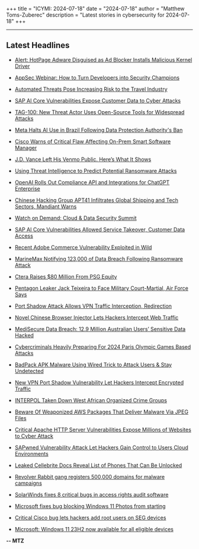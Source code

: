 +++
title = "ICYMI: 2024-07-18"
date = "2024-07-18"
author = "Matthew Toms-Zuberec"
description = "Latest stories in cybersecurity for 2024-07-18"
+++

---------------------------------------------------------------------------
## Latest Headlines
- [Alert: HotPage Adware Disguised as Ad Blocker Installs Malicious Kernel Driver](https://thehackernews.com/2024/07/alert-hotpage-adware-disguised-as-ad.html)

- [AppSec Webinar: How to Turn Developers into Security Champions](https://thehackernews.com/2024/07/appsec-webinar-how-to-turn-developers.html)

- [Automated Threats Pose Increasing Risk to the Travel Industry](https://thehackernews.com/2024/07/automated-threats-pose-increasing-risk.html)

- [SAP AI Core Vulnerabilities Expose Customer Data to Cyber Attacks](https://thehackernews.com/2024/07/sap-ai-core-vulnerabilities-expose.html)

- [TAG-100: New Threat Actor Uses Open-Source Tools for Widespread Attacks](https://thehackernews.com/2024/07/tag-100-new-threat-actor-uses-open.html)

- [Meta Halts AI Use in Brazil Following Data Protection Authority's Ban](https://thehackernews.com/2024/07/meta-halts-ai-use-in-brazil-following.html)

- [Cisco Warns of Critical Flaw Affecting On-Prem Smart Software Manager](https://thehackernews.com/2024/07/cisco-warns-of-critical-flaw-affecting.html)

- [J.D. Vance Left His Venmo Public. Here’s What It Shows](https://www.wired.com/story/jd-vance-venmo/)

- [Using Threat Intelligence to Predict Potential Ransomware Attacks](https://www.securityweek.com/using-threat-intelligence-to-predict-potential-ransomware-attacks/)

- [OpenAI Rolls Out Compliance API and Integrations for ChatGPT Enterprise](https://www.securityweek.com/openai-rolls-out-compliance-api-and-integrations-for-chatgpt-enterprise/)

- [Chinese Hacking Group APT41 Infiltrates Global Shipping and Tech Sectors, Mandiant Warns](https://www.securityweek.com/chinese-hacking-group-apt41-infiltrates-global-shipping-and-tech-sectors-mandiant-warns/)

- [Watch on Demand: Cloud & Data Security Summit](https://www.securityweek.com/virtual-event-today-cloud-data-security-summit-2024/)

- [SAP AI Core Vulnerabilities Allowed Service Takeover, Customer Data Access](https://www.securityweek.com/sap-ai-core-vulnerabilities-allowed-service-takeover-customer-data-access/)

- [Recent Adobe Commerce Vulnerability Exploited in Wild](https://www.securityweek.com/recent-adobe-commerce-vulnerability-exploited-in-wild/)

- [MarineMax Notifying 123,000 of Data Breach Following Ransomware Attack](https://www.securityweek.com/marinemax-notifying-123000-of-data-breach-following-ransomware-attack/)

- [Ctera Raises $80 Million From PSG Equity](https://www.securityweek.com/ctera-raises-80-million-from-psg-equity/)

- [Pentagon Leaker Jack Teixeira to Face Military Court-Martial, Air Force Says](https://www.securityweek.com/pentagon-leaker-jack-teixeira-to-face-military-court-martial-air-force-says/)

- [Port Shadow Attack Allows VPN Traffic Interception, Redirection](https://www.securityweek.com/port-shadow-attack-allows-vpn-traffic-interception-redirection/)

- [Novel Chinese Browser Injector Lets Hackers Intercept Web Traffic](https://cybersecuritynews.com/novel-chinese-browser-injector/)

- [MediSecure Data Breach: 12.9 Million Australian Users’ Sensitive Data Hacked](https://cybersecuritynews.com/medisecure-data-breach/)

- [Cybercriminals Heavily Preparing For 2024 Paris Olympic Games Based Attacks](https://cybersecuritynews.com/cybercriminals-preparing-2024-paris-olympics/)

- [BadPack APK Malware Using Wired Trick to Attack Users & Stay Undetected](https://cybersecuritynews.com/apk-packer-to-hide-malware-file-structure/)

- [New VPN Port Shadow Vulnerability Let Hackers Intercept Encrypted Traffic](https://cybersecuritynews.com/vpn-port-shadow-traffic-interception/)

- [INTERPOL Taken Down West African Organized Crime Groups](https://cybersecuritynews.com/interpol-taken-down-west-african/)

- [Beware Of Weaponized AWS Packages That Deliver Malware Via JPEG Files](https://cybersecuritynews.com/malware-via-jpeg-files/)

- [Critical Apache HTTP Server Vulnerabilities Expose Millions of Websites to Cyber Attack](https://cybersecuritynews.com/critical-apache-http-server-vulnerabilities/)

- [SAPwned Vulnerability Attack Let Hackers Gain Control to Users Cloud Environments](https://cybersecuritynews.com/sapwned-vulnerability-cloud-access/)

- [Leaked Cellebrite Docs Reveal List of Phones That Can Be Unlocked](https://cybersecuritynews.com/phones-cellebrite-tool-can-unlock/)

- [Revolver Rabbit gang registers 500,000 domains for malware campaigns](https://www.bleepingcomputer.com/news/security/revolver-rabbit-gang-registers-500-000-domains-for-malware-campaigns/)

- [SolarWinds fixes 8 critical bugs in access rights audit software](https://www.bleepingcomputer.com/news/security/solarwinds-fixes-8-critical-bugs-in-access-rights-audit-software/)

- [Microsoft fixes bug blocking Windows 11 Photos from starting](https://www.bleepingcomputer.com/news/microsoft/microsoft-fixes-bug-blocking-windows-11-photos-from-starting/)

- [Critical Cisco bug lets hackers add root users on SEG devices](https://www.bleepingcomputer.com/news/security/critical-cisco-bug-lets-hackers-add-root-users-on-seg-devices/)

- [Microsoft: Windows 11 23H2 now available for all eligible devices](https://www.bleepingcomputer.com/news/microsoft/microsoft-windows-11-23h2-now-available-for-all-eligible-devices/)

**-- MTZ**